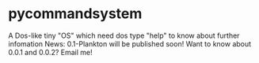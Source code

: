 # pycommandsystem
A Dos-like tiny "OS" which need dos
type "help" to know about further infomation
News:
0.1-Plankton will be published soon!
Want to know about 0.0.1 and 0.0.2? Email me!
